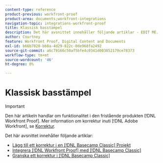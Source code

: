 ```yaml
---
content-type: reference
product-previous: workfront-proof
product-area: documents;workfront-integrations
navigation-topic: integrations-workfront-proof
title: Klassisk basstämpel
description: Det här avsnittet innehåller följande artiklar - EDIT ME.
author: Courtney
feature: Workfront Proof, Digital Content and Documents
exl-id: b66b7820-bb8a-4d29-822c-0de968fa2492
source-git-commit: a6c79166c50af5bfe4c0341d003052179ce78373
workflow-type: tm+mt
source-wordcount: '46'
ht-degree: 0%

---
```


# Klassisk basstämpel

>[!IMPORTANT]
>
>Den här artikeln handlar om funktionalitet i den fristående produkten [!DNL Workfront Proof]. Mer information om korrektur inuti [!DNL Adobe Workfront], se [Korrektur](../../../review-and-approve-work/proofing/proofing.md).

Det här avsnittet innehåller följande artiklar:

* [Lägg till ett korrektur i en [!DNL Basecamp Classic] Projekt](../../../workfront-proof/wp-integrations/basecamp-classic/add-proof-basecamp-classic.md)
* [Integrera [!DNL Workfront Proof] med [!DNL Basecamp Classic]](../../../workfront-proof/wp-integrations/basecamp-classic/integrate-workfront-proof-basecamp-classic.md)
* [Granska ett korrektur i [!DNL Basecamp Classic]](../../../workfront-proof/wp-integrations/basecamp-classic/review-proof-basecamp-classic.md)
